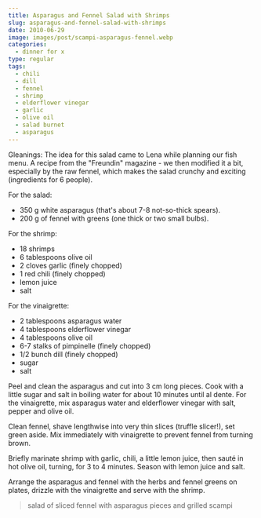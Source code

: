 ```yaml
---
title: Asparagus and Fennel Salad with Shrimps
slug: asparagus-and-fennel-salad-with-shrimps
date: 2010-06-29
image: images/post/scampi-asparagus-fennel.webp
categories: 
  - dinner for x
type: regular
tags: 
  - chili
  - dill
  - fennel
  - shrimp
  - elderflower vinegar
  - garlic
  - olive oil
  - salad burnet
  - asparagus
---
```


Gleanings: The idea for this salad came to Lena while planning our fish menu. A recipe from the "Freundin" magazine - we then modified it a bit, especially by the raw fennel, which makes the salad crunchy and exciting (ingredients for 6 people).

For the salad: 
* 350 g white asparagus (that's about 7-8 not-so-thick spears). 
* 200 g of fennel with greens (one thick or two small bulbs).

For the shrimp: 
* 18 shrimps 
* 6 tablespoons olive oil 
* 2 cloves garlic (finely chopped) 
* 1 red chili (finely chopped) 
* lemon juice 
* salt

For the vinaigrette: 
* 2 tablespoons asparagus water 
* 4 tablespoons elderflower vinegar 
* 4 tablespoons olive oil 
* 6-7 stalks of pimpinelle (finely chopped) 
* 1/2 bunch dill (finely chopped) 
* sugar 
* salt

Peel and clean the asparagus and cut into 3 cm long pieces. Cook with a little sugar and salt in boiling water for about 10 minutes until al dente. For the vinaigrette, mix asparagus water and elderflower vinegar with salt, pepper and olive oil.

Clean fennel, shave lengthwise into very thin slices (truffle slicer!), set green aside. Mix immediately with vinaigrette to prevent fennel from turning brown.

Briefly marinate shrimp with garlic, chili, a little lemon juice, then sauté in hot olive oil, turning, for 3 to 4 minutes. Season with lemon juice and salt.

Arrange the asparagus and fennel with the herbs and fennel greens on plates, drizzle with the vinaigrette and serve with the shrimp.

> salad of sliced fennel with asparagus pieces and grilled scampi 
